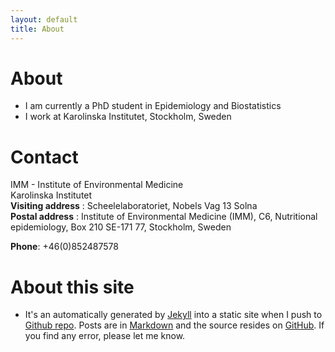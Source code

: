```yaml
---
layout: default
title: About
---
```


About
========

* I am currently a PhD student in Epidemiology and Biostatistics
* I work at Karolinska Institutet, Stockholm, Sweden


Contact
===============

IMM - Institute of Environmental Medicine  
Karolinska Institutet  
**Visiting address** : Scheelelaboratoriet, Nobels Vag 13 Solna  
**Postal address** : Institute of Environmental Medicine (IMM), C6, Nutritional epidemiology, Box 210
SE-171 77, Stockholm, Sweden

**Phone**: 	+46(0)852487578


About this site
===============
* It's an automatically generated by
  [Jekyll](https://github.com/jekyll/jekyll) into a static site when
  I push to
  [Github repo](https://github.com/alecri). Posts
  are in [Markdown](http://daringfireball.net/projects/markdown/) and
  the source resides on
  [GitHub](https://github.com/alecri). If
  you find any error, please let me know.